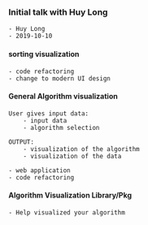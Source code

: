 ### Initial talk with Huy Long
    - Huy Long
    - 2019-10-10


#### sorting visualization
    - code refactoring
    - change to modern UI design

#### General Algorithm visualization

    User gives input data:
        - input data
        - algorithm selection

    OUTPUT:
        - visualization of the algorithm
        - visualization of the data

    - web application
    - code refactoring


#### Algorithm Visualization Library/Pkg
    - Help visualized your algorithm

